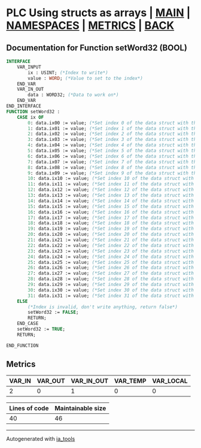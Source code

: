 # PLC Using structs as arrays | [MAIN] | [NAMESPACES] | [METRICS] | [BACK]  

## Documentation for Function setWord32 (BOOL)  

```pascal
INTERFACE
    VAR_INPUT
        ix : USINT; (*Index to write*)
        value : WORD; (*Value to set to the index*)
    END_VAR
    VAR_IN_OUT
        data : WORD32; (*Data to work on*)
    END_VAR
END_INTERFACE
FUNCTION setWord32 :
    CASE ix OF
    	0: data.ix00 := value; (*Set index 0 of the data struct with the value*)
    	1: data.ix01 := value; (*Set index 1 of the data struct with the value*)
    	2: data.ix02 := value; (*Set index 2 of the data struct with the value*)
    	3: data.ix03 := value; (*Set index 3 of the data struct with the value*)
    	4: data.ix04 := value; (*Set index 4 of the data struct with the value*)
    	5: data.ix05 := value; (*Set index 5 of the data struct with the value*)
    	6: data.ix06 := value; (*Set index 6 of the data struct with the value*)
    	7: data.ix07 := value; (*Set index 7 of the data struct with the value*)
    	8: data.ix08 := value; (*Set index 8 of the data struct with the value*)
    	9: data.ix09 := value; (*Set index 9 of the data struct with the value*)
    	10: data.ix10 := value; (*Set index 10 of the data struct with the value*)
    	11: data.ix11 := value; (*Set index 11 of the data struct with the value*)
    	12: data.ix12 := value; (*Set index 12 of the data struct with the value*)
    	13: data.ix13 := value; (*Set index 13 of the data struct with the value*)
    	14: data.ix14 := value; (*Set index 14 of the data struct with the value*)
    	15: data.ix15 := value; (*Set index 15 of the data struct with the value*)
    	16: data.ix16 := value; (*Set index 16 of the data struct with the value*)
    	17: data.ix17 := value; (*Set index 17 of the data struct with the value*)
    	18: data.ix18 := value; (*Set index 18 of the data struct with the value*)
    	19: data.ix19 := value; (*Set index 19 of the data struct with the value*)
    	20: data.ix20 := value; (*Set index 20 of the data struct with the value*)
    	21: data.ix21 := value; (*Set index 21 of the data struct with the value*)
    	22: data.ix22 := value; (*Set index 22 of the data struct with the value*)
    	23: data.ix23 := value; (*Set index 23 of the data struct with the value*)
    	24: data.ix24 := value; (*Set index 24 of the data struct with the value*)
    	25: data.ix25 := value; (*Set index 25 of the data struct with the value*)
    	26: data.ix26 := value; (*Set index 26 of the data struct with the value*)
    	27: data.ix27 := value; (*Set index 27 of the data struct with the value*)
    	28: data.ix28 := value; (*Set index 28 of the data struct with the value*)
    	29: data.ix29 := value; (*Set index 29 of the data struct with the value*)
    	30: data.ix30 := value; (*Set index 30 of the data struct with the value*)
    	31: data.ix31 := value; (*Set index 31 of the data struct with the value*)
    ELSE
    	(*Index is invalid, don't write anything, return false*)
    	setWord32 := FALSE;
    	RETURN;
    END_CASE
    setWord32 := TRUE;
    RETURN;

END_FUNCTION
```

## Metrics  

| VAR_IN | VAR_OUT | VAR_IN_OUT | VAR_TEMP | VAR_LOCAL |
| ------ | ------- | ---------- | --------- | -------- |
| 2 | 0 | 1 | 0 | 0 |  

| Lines of code | Maintainable size |
| ------------- | ----------------- |
| 40 | 46 |

---
Autogenerated with [ia_tools](https://github.com/tkucic/ia_tools)  

[MAIN]: ../../../../index_st.md
[NAMESPACES]: ../../nsList_st.md
[METRICS]: ../../../metrics_st.md
[BACK]: ../nsMain_st.md
